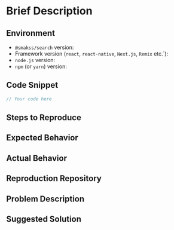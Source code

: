 <!--
Thank you for contributing by opening an issue! Please take a moment to review our Code of Conduct (found in the CODE_OF_CONDUCT.md file) to keep the community approachable and respectful.

For bug reports, please fill out the information below to help us understand the issue and address it in a timely manner. We value your feedback and contributions.
-->

# Brief Description
<!-- A brief description of the issue.-->

## Environment

- `@smakss/search` version:
- Framework version (`react`, `react-native`, `Next.js`, `Remix` etc.`):
- `node.js` version:
- `npm` (or `yarn`) version:

## Code Snippet
<!-- Please provide any relevant code snippets or examples here -->

```javascript
// Your code here
```

## Steps to Reproduce
<!-- What steps did we need to take to encounter the problem? -->

## Expected Behavior
<!-- What you expected to happen -->

## Actual Behavior
<!-- What actually happened. Include the full error message/screenshots/anything that might help understanding the issue -->

## Reproduction Repository
<!--
If possible, please provide a repository link where the issue can be reproduced. A minimal test case would be greatly appreciated and can significantly speed up the resolution process.
-->

## Problem Description
<!-- A clear and concise description of what the problem is. Include any additional context that might help us understand the issue. -->

## Suggested Solution
<!-- If you have any suggestion on how to fix the issue please provide it here. If not, just leave this section blank. -->
